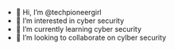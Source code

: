 - 👋 Hi, I’m @techpioneergirl
- 👀 I’m interested in cyber security
- 🌱 I’m currently learning cyber security
- 💞️ I’m looking to collaborate on cylber security 
  

<!---
techpioneergirl/techpioneergirl is a ✨ special ✨ repository because its `README.md` (this file) appears on your GitHub profile.
You can click the Preview link to take a look at your changes.
--->
